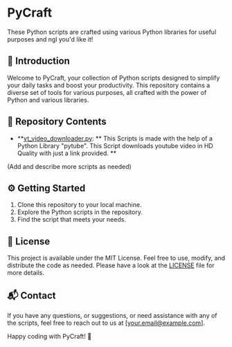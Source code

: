 # PyCraft

These Python scripts are crafted using various Python libraries for useful purposes and ngl you'd like it!

## 🚀 Introduction

Welcome to PyCraft, your collection of Python scripts designed to simplify your daily tasks and boost your productivity. This repository contains a diverse set of tools for various purposes, all crafted with the power of Python and various libraries.

## 📂 Repository Contents

- **[yt_video_downloader.py](yt_video_downloader.py): ** This Scripts is made with the help of a Python Library "pytube". This Script downloads youtube video in HD Quality with just a link provided. **

(Add and describe more scripts as needed)

## ⚙️ Getting Started

1. Clone this repository to your local machine.
2. Explore the Python scripts in the repository.
3. Find the script that meets your needs.


## 📝 License

This project is available under the MIT License. Feel free to use, modify, and distribute the code as needed. Please have a look at the [LICENSE](LICENSE) file for more details.

## 📬 Contact

If you have any questions, or suggestions, or need assistance with any of the scripts, feel free to reach out to us at [your.email@example.com].

Happy coding with PyCraft! 🔮
